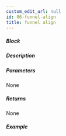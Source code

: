 ```yaml
---
custom_edit_url: null
id: 06-funnel-align
title: funnel align
---
```


##### Block

<!-- image -->

##### Description

<!-- description -->

##### Parameters

None <!-- image -->

##### Returns

None

##### Example

<!-- image -->
